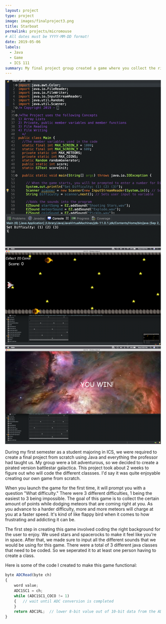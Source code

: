 ```yaml
---
layout: project
type: project
image: images/finalproject3.png
title: Starboat 
permalink: projects/micromouse
# All dates must be YYYY-MM-DD format!
date: 2019-05-06
labels:
  - Java
  - Game
  - ICS 111
summary: My final project group created a game where you collect the right amount of coins but also avoid meteors.
---
```


<div class="ui medium rounded images">
  <img class="ui image" src="../images/finalproject.png">
  <img class="ui image" src="../images/finalproject1.png">
  <img class="ui image" src="../images/finalproject2.png">
</div>

During my first semester as a student majoring in ICS, we were required to create a final project from scratch using Java and everything the professor had taught us. My group were a bit adventurous, so we decided to create a pirated version battlestar galactica. This project took about 2 weeks to figure out who will code the different classses. I'd say it was quite enjoyable creating our own game from scratch.

When you launch the game for the first time, it will prompt you with a question "What difficulty." There were 3 different difficulties, 1 being the easiest to 3 being impossible. The goal of this game is to collect the certain amount of points while dodging meteors that are coming right at you. As you advance to a harder difficulty, more and more meteors will charge at you at a faster speed. It's kind of like flappy bird when it comes to how frustrating and addicting it can be. 

The first step in creating this game involved coding the right background for the user to enjoy. We used stars and spacerocks to make it feel like you're in space. After that, we made sure to input all the different sounds that we would be using for this game. There were a total of 3 different java classes that need to be coded. So we seperated it to at least one person having to create a class. 

Here is some of the code I created to make this game functional:

```js
byte ADCRead(byte ch)
{
    word value;
    ADC1SC1 = ch;
    while (ADC1SC1_COCO != 1)
    {   // wait until ADC conversion is completed   
    }
    return ADC1RL;  // lower 8-bit value out of 10-bit data from the ADC
}
```





